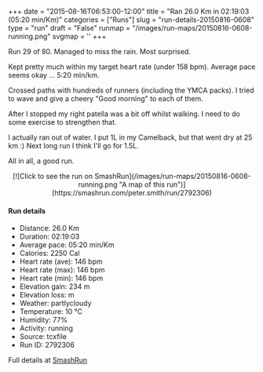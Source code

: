 +++
date = "2015-08-16T06:53:00-12:00"
title = "Ran 26.0 Km in 02:19:03 (05:20 min/Km)"
categories = ["Runs"]
slug = "run-details-20150816-0608"
type = "run"
draft = "False"
runmap = "/images/run-maps/20150816-0608-running.png"
svgmap = '<polyline points="39 60, 40 59, 41 57, 40 56, 38 56, 33 57, 34 58, 31 59, 27 63, 20 65, 19 64, 18 62, 16 60, 14 60, 11 62, 7 60, 5 57, 0 53, 2 51, 5 51, 11 48, 11 47, 15 45, 21 44, 20 38, 21 36, 23 35, 24 36, 23 38, 25 40, 27 41, 32 43, 32 44, 33 43, 33 43, 35 39, 38 37, 39 36, 39 37, 36 40, 52 44, 54 45, 60 47, 69 47, 70 48, 74 51, 78 52, 82 51, 85 51, 86 50, 89 50, 91 51, 92 51, 94 49, 93 46, 93 45, 98 45, 100 44, 98 45, 93 45, 93 47, 94 49, 92 50, 91 51, 86 50, 85 51, 81 52, 80 52, 77 52, 73 50, 70 48, 69 47, 65 47, 62 47, 61 47, 60 49, 58 48, 55 49, 52 51, 50 53">'
+++

Run 29 of 80. Managed to miss the rain. Most surprised. 

Kept pretty much within my target heart rate (under 158 bpm). Average pace seems okay ... 5:20 min/km. 

Crossed paths with hundreds of runners (including the YMCA packs). I tried to wave and give a cheery "Good morning" to each of them. 

After I stopped my right patella was a bit off whilst walking. I need to do some exercise to strengthen that. 

I actually ran out of water. I put 1L in my Camelback, but that went dry at 25 km :)  Next long run I think I'll go for 1.5L. 

All in all, a good run. 



<!--more-->

<center>
[![Click to see the run on SmashRun](/images/run-maps/20150816-0608-running.png "A map of this run")](https://smashrun.com/peter.smith/run/2792306)
</center>

#### Run details

* Distance: 26.0 Km
* Duration: 02:19:03
* Average pace: 05:20 min/Km
* Calories: 2250 Cal
* Heart rate (ave): 146 bpm
* Heart rate (max): 146 bpm
* Heart rate (min): 146 bpm
* Elevation gain: 234 m
* Elevation loss:  m
* Weather: partlycloudy
* Temperature: 10 &deg;C
* Humidity: 77%
* Activity: running
* Source: tcxfile
* Run ID: 2792306

Full details at [SmashRun](https://smashrun.com/peter.smith/run/2792306)